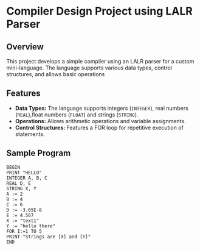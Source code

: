 # Compiler Design Project using LALR Parser

## Overview

This project develops a simple compiler using an LALR parser for a custom mini-language. The language supports various data types, control structures, and allows basic operations

## Features

- **Data Types:** The language supports integers (`INTEGER`), real numbers (`REAL`),float numbers (`FLOAT`) and strings (`STRING`).
- **Operations:** Allows arithmetic operations and variable assignments.
- **Control Structures:** Features a FOR loop for repetitive execution of statements.

## Sample Program

```plaintext
BEGIN
PRINT "HELLO"
INTEGER A, B, C
REAL D, E
STRING X, Y
A := 2
B := 4
C := 6
D := -3.65E-8
E := 4.567
X := "text1"
Y := "hello there"
FOR I:=1 TO 5
PRINT "Strings are [X] and [Y]"
END



